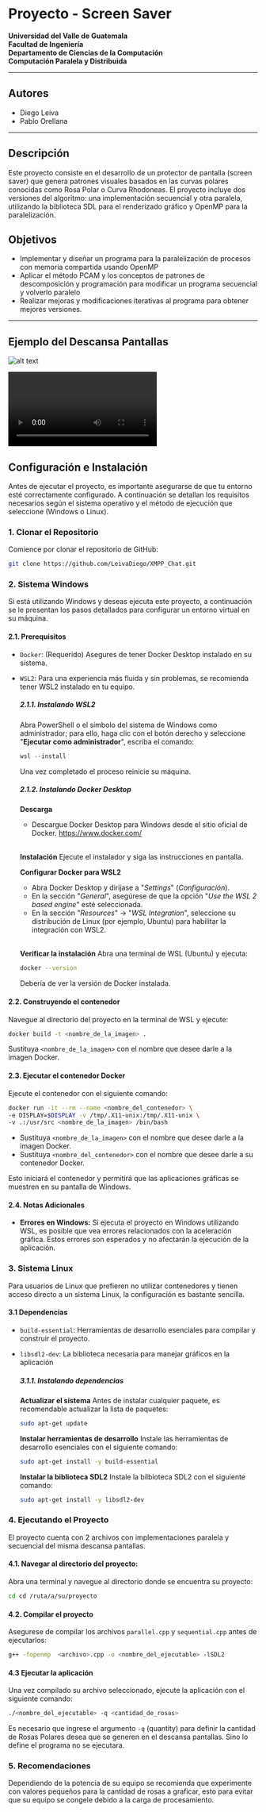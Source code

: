 # Proyecto - Screen Saver
**Universidad del Valle de Guatemala**\
**Facultad de Ingeniería**\
**Departamento de Ciencias de la Computación**\
**Computación Paralela y Distribuida**

---

## Autores
- Diego Leiva
- Pablo Orellana

---
## Descripción
Este proyecto consiste en el desarrollo de un protector de pantalla (screen saver) que genera patrones visuales basados en las curvas polares conocidas como Rosa Polar o Curva Rhodoneas. El proyecto incluye dos versiones del algoritmo: una implementación secuencial y otra paralela, utilizando la biblioteca SDL para el renderizado gráfico y OpenMP para la paralelización.

## Objetivos
- Implementar y diseñar un programa para la paralelización de procesos con memoria compartida usando OpenMP
- Aplicar el método PCAM y los conceptos de patrones de descomposición y programación para modificar un programa secuencial y volverlo paralelo
- Realizar mejoras y modificaciones iterativas al programa para obtener mejores versiones.

---
## Ejemplo del Descansa Pantallas
![alt text](image.png)

<video controls src="Preview.mp4" title="Title"></video>


## Configuración e Instalación
Antes de ejecutar el proyecto, es importante asegurarse de que tu entorno esté correctamente configurado. A continuación se detallan los requisitos necesarios según el sistema operativo y el método de ejecución que seleccione (Windows o Linux).

### 1. Clonar el Repositorio
Comience por clonar el repositorio de GitHub:
```bash
git clone https://github.com/LeivaDiego/XMPP_Chat.git
```

### 2. Sistema Windows
Si está utilizando Windows y deseas ejecuta este proyecto, a continuación se le presentan los pasos detallados para configurar un entorno virtual en su máquina.

#### 2.1. Prerequisitos
- `Docker`: (Requerido) Asegures de tener Docker Desktop instalado en su sistema.
- `WSL2`: Para una experiencia más fluida y sin problemas, se recomienda tener WSL2 instalado en tu equipo.

    ##### 2.1.1. Instalando WSL2
    Abra PowerShell o el símbolo del sistema de Windows como administrador; para ello, haga clic con el botón derecho y seleccione "**Ejecutar como administrador**", escriba el comando:
    ```powershell
    wsl --install
    ```
    Una vez completado el proceso reinicie su máquina.

    ##### 2.1.2. Instalando Docker Desktop
    **Descarga**
    - Descargue Docker Desktop para Windows desde el sitio oficial de Docker. https://www.docker.com/
    <br>

    **Instalación**
    Ejecute el instalador y siga las instrucciones en pantalla.
    <br>

    **Configurar Docker para WSL2**
    - Abra Docker Desktop y dirijase a "*Settings*" (*Configuración*).
    - En la sección "*General*", asegúrese de que la opción "*Use the WSL 2 based engine*" esté seleccionada.
    - En la sección "*Resources*" -> "*WSL Integration*", seleccione su distribución de Linux (por ejemplo, Ubuntu) para habilitar la integración con WSL2.
    <br>
    
    **Verificar la instalación**
    Abra una terminal de WSL (Ubuntu) y ejecuta:
    ```bash
    docker --version
    ```
    Debería de ver la versión de Docker instalada.


#### 2.2. Construyendo el contenedor
Navegue al directorio del proyecto en la terminal de WSL y ejecute:
```bash
docker build -t <nombre_de_la_imagen> .
```
Sustituya `<nombre_de_la_imagen>` con el nombre que desee darle a la imagen Docker.

#### 2.3. Ejecutar el contenedor Docker
Ejecute el contenedor con el siguiente comando:
```bash
docker run -it --rm --name <nombre_del_contenedor> \
-e DISPLAY=$DISPLAY -v /tmp/.X11-unix:/tmp/.X11-unix \
-v .:/usr/src <nombre_de_la_imagen> /bin/bash
```
- Sustituya `<nombre_de_la_imagen>` con el nombre que desee darle a la imagen Docker.
- Sustituya `<nombre_del_contenedor>` con el nombre que desee darle a su contenedor Docker.

Esto iniciará el contenedor y permitirá que las aplicaciones gráficas se muestren en su pantalla de Windows.

#### 2.4. Notas Adicionales
- **Errores en Windows:** Si ejecuta el proyecto en Windows utilizando WSL, es posible que vea errores relacionados con la aceleración gráfica. Estos errores son esperados y no afectarán la ejecución de la aplicación.

### 3. Sistema Linux
Para usuarios de Linux que prefieren no utilizar contenedores y tienen acceso directo a un sistema Linux, la configuración es bastante sencilla. 

#### 3.1 Dependencias
- `build-essential`: Herramientas de desarrollo esenciales para compilar y construir el proyecto.
- `libsdl2-dev`: La biblioteca necesaria para manejar gráficos en la aplicación

    ##### 3.1.1. Instalando dependencias
    **Actualizar el sistema**
    Antes de instalar cualquier paquete, es recomendable actualizar la lista de paquetes:
    ```bash
    sudo apt-get update
    ```
    **Instalar herramientas de desarrollo**
    Instale las herramientas de desarrollo esenciales con el siguiente comando:
    ```bash
    sudo apt-get install -y build-essential
    ```
    **Instalar la biblioteca SDL2**
    Instale la bilbioteca SDL2 con el siguiente comando:
    ```bash
    sudo apt-get install -y libsdl2-dev
    ```


### 4. Ejecutando el Proyecto
El proyecto cuenta con 2 archivos con implementaciones paralela y secuencial del misma descansa pantallas. 

#### 4.1. Navegar al directorio del proyecto:
Abra una terminal y navegue al directorio donde se encuentra su proyecto:
```bash
cd cd /ruta/a/su/proyecto
```

#### 4.2. Compilar el proyecto
Asegurese de compilar los archivos `parallel.cpp` y `sequential.cpp` antes de ejecutarlos:
```bash
g++ -fopenmp  <archivo>.cpp -o <nombre_del_ejecutable> -lSDL2
```

#### 4.3 Ejecutar la aplicación
Una vez compilado su archivo seleccionado, ejecute la aplicación con el siguiente comando:
```bash
./<nombre_del_ejecutable> -q <cantidad_de_rosas>
```
Es necesario que ingrese el argumento `-q` (quantity) para definir la cantidad de Rosas Polares desea que se generen en el descansa pantallas. Sino lo define el programa no se ejecutara.


### 5. Recomendaciones
Dependiendo de la potencia de su equipo se recomienda que experimente con valores pequeños para la cantidad de rosas a graficar, esto para evitar que su equipo se congele debido a la carga de procesamiento.